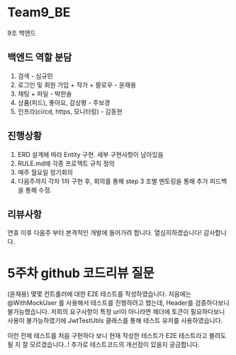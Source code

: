 # Team9_BE
9조 백엔드

## 백엔드 역할 분담

1. 검색 - 심규민
2. 로그인 및 회원 가입 + 작가 + 팔로우 - 윤재용
3. 채팅 + 파일 - 박한솔
4. 상품(피드), 좋아요, 감상평 - 주보경 
5. 인프라(ci/cd, https, 모니터링) - 김동현

## 진행상황
1. ERD 설계에 따라 Entity 구현. 세부 구현사항이 남아있음
2. RULE.md에 각종 프로젝트 규칙 정의
3. 매주 월요일 정기회의
4. 다음주까지 각자 1차 구현 후, 회의를 통해 step 3 조별 멘토링을 통해 추가 피드백을 통해 수정.


## 리뷰사항
연휴 이후 다음주 부터 본격적인 개발에 들어가려 합니다. 열심히하겠습니다! 감사합니다.



# 5주차 github 코드리뷰 질문
(윤재용)
몇몇 컨트롤러에 대한 E2E 테스트를 작성하였습니다.
처음에는 @WithMockUser 를 사용해서 테스트를 진행하려고 했는데, Header를 검증하다보니 불가능했습니다.
저희의 요구사항이 특정 url이 아니라면 헤더에 토큰이 필요하다보니 사용이 불가능하였기에 JwtTestUtils 클래스를 통해 테스트 유저를 사용하였습니다.

이런 전체 테스트를 처음 구현하다 보니 
현재 작성한 테스트가 E2E 테스트라고 불려도 될 지 잘 모르겠습니다..!
추가로 테스트코드의 개선점이 있을지 궁금합니다.
